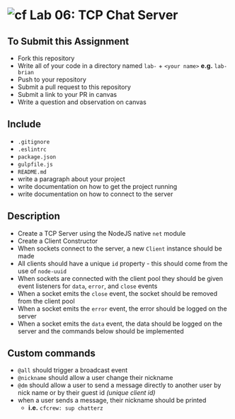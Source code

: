 ![cf](https://i.imgur.com/7v5ASc8.png) Lab 06: TCP Chat Server
======

## To Submit this Assignment
  * Fork this repository
  * Write all of your code in a directory named `lab-` + `<your name>` **e.g.** `lab-brian`
  * Push to your repository
  * Submit a pull request to this repository
  * Submit a link to your PR in canvas
  * Write a question and observation on canvas

## Include
* `.gitignore`
* `.eslintrc`
* `package.json`
* `gulpfile.js`
* `README.md`
 * write a paragraph about your project
 * write documentation on how to get the project running
 * write documentation on how to connect to the server

## Description

* Create a TCP Server using the NodeJS native `net` module
* Create a Client Constructor
* When sockets connect to the server, a new `Client` instance should be made
* All clients should have a unique `id` property - this should come from the use of `node-uuid`
* When sockets are connected with the client pool they should be given event listeners for `data`, `error`, and `close` events
 * When a socket emits the `close` event, the socket should be removed from the client pool
 * When a socket emits the `error` event, the error should be logged on the server
 * When a socket emits the `data` event, the data should be logged on the server and the commands below should be implemented

## Custom commands
* `@all` should trigger a broadcast event
* `@nickname` should allow a user change their nickname
* `@dm` should allow a user to send a message directly to another user by nick name or by their guest id _(unique client id)_
* when a user sends a message, their nickname should be printed
  * **i.e.** `cfcrew: sup chatterz`
